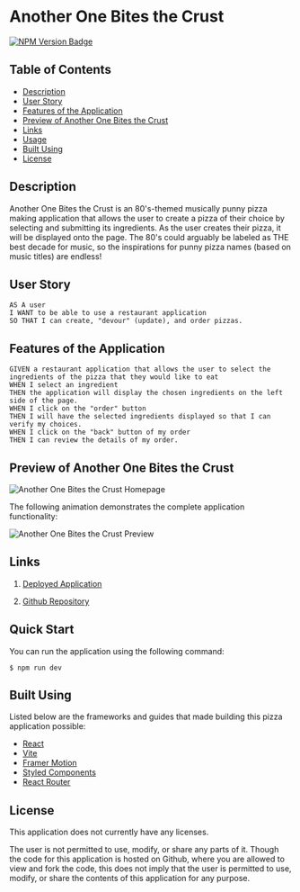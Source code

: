 # Another One Bites the Crust

[![NPM Version Badge](https://badge.fury.io/js/%40angular%2Fcore.svg)](https://badge.fury.io/js/%40angular%2Fcore)

## Table of Contents

- [Description](#description)
- [User Story](#user-story)
- [Features of the Application](#features-of-the-application)
- [Preview of Another One Bites the Crust](#preview-of-another-one-bites-the-crust)
- [Links](#links)
- [Usage](#usage)
- [Built Using](#built-using)
- [License](#license)

## Description

Another One Bites the Crust is an 80's-themed musically punny pizza making application that allows the user to create a
pizza of their choice by selecting and submitting its ingredients. As the user creates their pizza, it will be displayed
onto the page. The 80's could arguably be labeled as THE best decade for music, so the inspirations for punny pizza
names (based on music titles) are endless!

## User Story

```
AS A user
I WANT to be able to use a restaurant application
SO THAT I can create, "devour" (update), and order pizzas.
```

## Features of the Application

```
GIVEN a restaurant application that allows the user to select the ingredients of the pizza that they would like to eat
WHEN I select an ingredient
THEN the application will display the chosen ingredients on the left side of the page.
WHEN I click on the "order" button
THEN I will have the selected ingredients displayed so that I can verify my choices.
WHEN I click on the "back" button of my order
THEN I can review the details of my order.
```

## Preview of Another One Bites the Crust

![Another One Bites the Crust Homepage]()

The following animation demonstrates the complete application functionality:

![Another One Bites the Crust Preview]()

## Links

1. [Deployed Application]()

2. [Github Repository]()

## Quick Start

You can run the application using the following command:

```
$ npm run dev
```

## Built Using

Listed below are the frameworks and guides that made building this pizza application possible:

- [React](https://reactjs.org/)
- [Vite](https://vitejs.dev/)
- [Framer Motion](https://www.framer.com/motion/)
- [Styled Components](https://styled-components.com/)
- [React Router](https://reactrouter.com/en/main)

## License

This application does not currently have any licenses.

The user is not permitted to use, modify, or share any parts of it. Though the code for this application is hosted on
Github, where you are allowed to view and fork the code, this does not imply that the user is permitted to use, modify,
or share the contents of this application for any purpose.